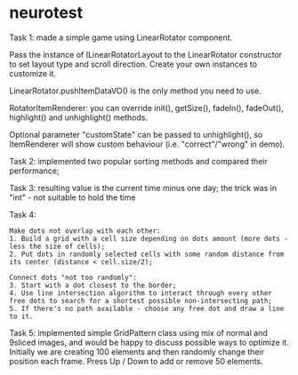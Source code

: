 # neurotest
Task 1: made a simple game using LinearRotator component.

Pass the instance of ILinearRotatorLayout to the LinearRotator constructor to set layout type and scroll direction. Create your own instances to customize it.

LinearRotator.pushItemDataVO() is the only method you need to use.

RotatorItemRenderer: you can override init(), getSize(), fadeIn(), fadeOut(), highlight() and unhighlight() methods.

Optional parameter "customState" can be passed to unhighlight(), so ItemRenderer will show custom behaviour (i.e. "correct"/"wrong" in demo).


Task 2: implemented two popular sorting methods and compared their performance;

Task 3: resulting value is the current time minus one day; the trick was in "int" - not suitable to hold the time

Task 4:

    Make dots not overlap with each other:
    1. Build a grid with a cell size depending on dots amount (more dots - less the size of cells);
    2. Put dots in randomly selected cells with some random distance from its center (distance < cell.size/2);

    Connect dots "not too randomly":
    3. Start with a dot closest to the border;
    4. Use line intersection algorithm to interact through every other free dots to search for a shortest possible non-intersecting path;
    5. If there's no path available - choose any free dot and draw a line to it.

Task 5: implemented simple GridPattern class using mix of normal and 9sliced images, and would be happy to discuss possible ways to optimize it. Initially we are creating 100 elements and then randomly change their position each frame.
Press Up / Down to add or remove 50 elements.